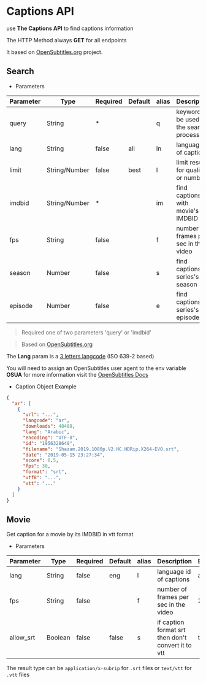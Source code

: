 # Captions API

use **The Captions API** to find captions information

The HTTP Method always **GET** for all endpoints

It based on [OpenSubtitles.org](https://www.opensubtitles.org) project.

## Search

<try label="The Endpoint:" endpoint="/captions/search" :tryBtn="false" :copyURL="false"/>

- Parameters

| Parameter | Type          | Required | Default | alias | Description                              | Example   |
| --------- | ------------- | -------- | ------- | ----- | ---------------------------------------- | --------- |
| query     | String        | \*       |         | q     | keyword to be used in the search process | shazam    |
| lang      | String        | false    | all     | ln    | language id of captions                  | ara       |
| limit     | String/Number | false    | best    | l     | limit results for quality or number      | best      |
| imdbid    | String/Number | \*       |         | im    | find captions with movie's IMDBID        | tt0448115 |
| fps       | String        | false    |         | f     | number of frames per sec in the video    | 23.96     |
| season    | Number        | false    |         | s     | find captions for series's season        | 2         |
| episode   | Number        | false    |         | e     | find captions for series's episode       | 3         |

> Required one of two parameters 'query' or 'imdbid'

> Based on [OpenSubtitles.org](https://www.npmjs.com/package/opensubtitles-api)

The **Lang** param is a [3 letters langcode](http://www.loc.gov/standards/iso639-2/php/code_list.php) (ISO 639-2 based)

You will need to assign an OpenSubtitles user agent to the env variable **OSUA** for more information visit the [OpenSubtitles Docs](https://trac.opensubtitles.org/projects/opensubtitles)

- Caption Object Example

<try endpoint="/captions/search?q=shazam&ln=ara&l=1"/>

```json
{
  "ar": [
    {
      "url": "...",
      "langcode": "ar",
      "downloads": 48488,
      "lang": "Arabic",
      "encoding": "UTF-8",
      "id": "1956328649",
      "filename": "Shazam.2019.1080p.V2.HC.HDRip.X264-EVO.srt",
      "date": "2019-05-15 23:27:34",
      "score": 0.5,
      "fps": 30,
      "format": "srt",
      "utf8": "...",
      "vtt": "..."
    }
  ]
}
```

## Movie

<try label="The Endpoint:" endpoint="/captions/movie/:imdbid" :tryBtn="false" :copyURL="false"/>

Get caption for a movie by its IMDBID in vtt format

<try endpoint="/captions/movie/tt0448115?lang=ara"/>

- Parameters

| Parameter | Type    | Required | Default | alias | Description                                        | Example |
| --------- | ------- | -------- | ------- | ----- | -------------------------------------------------- | ------- |
| lang      | String  | false    | eng     | l     | language id of captions                            | ara     |
| fps       | String  | false    |         | f     | number of frames per sec in the video              | 23.96   |
| allow_srt | Boolean | false    | false   | s     | if caption format srt then don't convert it to vtt | true    |

The result type can be `application/x-subrip` for `.srt` files or `text/vtt` for `.vtt` files
